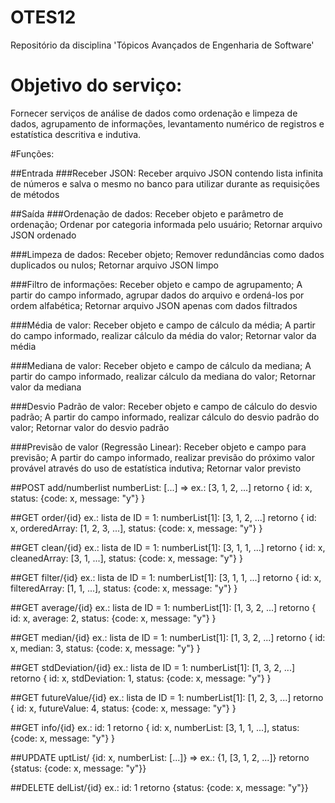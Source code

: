 # OTES12
Repositório da disciplina 'Tópicos Avançados de Engenharia de Software'

# Objetivo do serviço:
Fornecer serviços de análise de dados como ordenação e limpeza de dados, agrupamento de informações, levantamento numérico de registros e estatística descritiva e indutiva.

#Funções:

##Entrada
###Receber JSON:
Receber arquivo JSON contendo lista infinita de números e salva o mesmo no banco para utilizar durante as requisições de métodos

##Saída
###Ordenação de dados:
Receber objeto e parâmetro de ordenação; Ordenar por categoria informada pelo usuário; Retornar arquivo JSON ordenado

###Limpeza de dados: 
Receber objeto; Remover redundâncias como dados duplicados ou nulos; Retornar arquivo JSON limpo

###Filtro de informações: 
Receber objeto e campo de agrupamento; A partir do campo informado, agrupar dados do arquivo e ordená-los por ordem alfabética; Retornar arquivo JSON apenas com dados filtrados

###Média de valor: 
Receber objeto e campo de cálculo da média; A partir do campo informado, realizar cálculo da média do valor; Retornar valor da média

###Mediana de valor: 
Receber objeto e campo de cálculo da mediana; A partir do campo informado, realizar cálculo da mediana do valor; Retornar valor da mediana

###Desvio Padrão de valor: 
Receber objeto e campo de cálculo do desvio padrão; A partir do campo informado, realizar cálculo do desvio padrão do valor; Retornar valor do desvio padrão

###Previsão de valor (Regressão Linear): 
Receber objeto e campo para previsão; A partir do campo informado, realizar previsão do próximo valor provável através do uso de estatística indutiva; Retornar valor previsto

 
##POST add/numberlist
numberList: [...]  => ex.: [3, 1, 2, ...]
retorno { id: x, status: {code: x, message: "y"} }

##GET order/{id}
ex.: lista de ID = 1: numberList[1]: [3, 1, 2, ...]
retorno { id: x, orderedArray: [1, 2, 3, ...], status: {code: x, message: "y"} }

##GET clean/{id}
ex.: lista de ID = 1: numberList[1]: [3, 1, 1, ...]
retorno { id: x, cleanedArray: [3, 1, ...], status: {code: x, message: "y"} }

##GET filter/{id}
ex.: lista de ID = 1: numberList[1]: [3, 1, 1, ...]
retorno { id: x, filteredArray: [1, 1, ...], status: {code: x, message: "y"} }

##GET average/{id}
ex.: lista de ID = 1: numberList[1]: [1, 3, 2, ...]
retorno { id: x, average: 2, status: {code: x, message: "y"} }

##GET median/{id}
ex.: lista de ID = 1: numberList[1]: [1, 3, 2, ...]
retorno { id: x, median: 3, status: {code: x, message: "y"} }

##GET stdDeviation/{id}
ex.: lista de ID = 1: numberList[1]: [1, 3, 2, ...]
retorno { id: x, stdDeviation: 1, status: {code: x, message: "y"} }
 
##GET futureValue/{id}
ex.: lista de ID = 1: numberList[1]: [1, 2, 3, ...]
retorno { id: x, futureValue: 4, status: {code: x, message: "y"} }

##GET info/{id}
ex.: id: 1
retorno { id: x, numberList: [3, 1, 1, ...], status: {code: x, message: "y"} }

##UPDATE uptList/
{id: x, numberList: [...]}  => ex.: {1, [3, 1, 2, ...]}
retorno {status: {code: x, message: "y"}}

##DELETE delList/{id}
ex.: id: 1
retorno {status: {code: x, message: "y"}}
